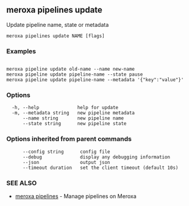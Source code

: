 ## meroxa pipelines update

Update pipeline name, state or metadata

```
meroxa pipelines update NAME [flags]
```

### Examples

```

meroxa pipeline update old-name --name new-name
meroxa pipeline update pipeline-name --state pause
meroxa pipeline update pipeline-name --metadata '{"key":"value"}'
```

### Options

```
  -h, --help              help for update
  -m, --metadata string   new pipeline metadata
      --name string       new pipeline name
      --state string      new pipeline state
```

### Options inherited from parent commands

```
      --config string      config file
      --debug              display any debugging information
      --json               output json
      --timeout duration   set the client timeout (default 10s)
```

### SEE ALSO

* [meroxa pipelines](meroxa_pipelines.md)	 - Manage pipelines on Meroxa

